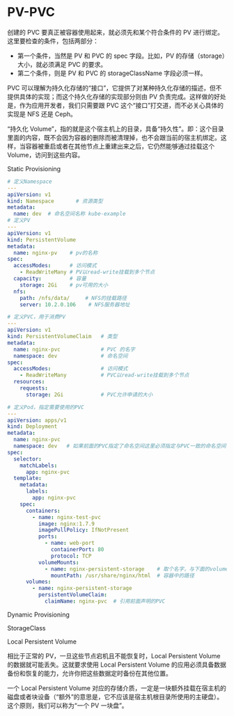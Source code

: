 # PV-PVC

创建的 PVC 要真正被容器使用起来，就必须先和某个符合条件的 PV 进行绑定。这里要检查的条件，包括两部分：

- 第一个条件，当然是 PV 和 PVC 的 spec 字段。比如，PV 的存储（storage）大小，就必须满足 PVC 的要求。
- 第二个条件，则是 PV 和 PVC 的 storageClassName 字段必须一样。

PVC 可以理解为持久化存储的“接口”，它提供了对某种持久化存储的描述，但不提供具体的实现；而这个持久化存储的实现部分则由 PV 负责完成。这样做的好处是，作为应用开发者，我们只需要跟 PVC 这个“接口”打交道，而不必关心具体的实现是 NFS 还是 Ceph。

“持久化 Volume”，指的就是这个宿主机上的目录，具备“持久性”。即：这个目录里面的内容，既不会因为容器的删除而被清理掉，也不会跟当前的宿主机绑定。这样，当容器被重启或者在其他节点上重建出来之后，它仍然能够通过挂载这个 Volume，访问到这些内容。

Static Provisioning

```yaml
# 定义Namespace
---
apiVersion: v1
kind: Namespace       # 资源类型
metadata:
  name: dev  # 命名空间名称 kube-example
# 定义PV
---
apiVersion: v1
kind: PersistentVolume
metadata:
  name: nginx-pv    # pv的名称
spec:
  accessModes:      # 访问模式
    - ReadWriteMany # PV以read-write挂载到多个节点
  capacity:         # 容量
    storage: 2Gi    # pv可用的大小
  nfs:
    path: /nfs/data/     # NFS的挂载路径
    server: 10.2.0.106    # NFS服务器地址

# 定义PVC，用于消费PV
---
apiVersion: v1
kind: PersistentVolumeClaim   # 类型
metadata:
  name: nginx-pvc             # PVC 的名字
  namespace: dev              # 命名空间
spec:
  accessModes:                # 访问模式
    - ReadWriteMany           # PVC以read-write挂载到多个节点
  resources:
    requests:
      storage: 2Gi            # PVC允许申请的大小

# 定义Pod，指定需要使用的PVC
---
apiVersion: apps/v1
kind: Deployment
metadata:
  name: nginx-pvc
  namespace: dev   # 如果前面的PVC指定了命名空间这里必须指定与PVC一致的命名空间，否则PVC不可用
spec:
  selector:
    matchLabels:
      app: nginx-pvc
  template:
    metadata:
      labels:
        app: nginx-pvc
    spec:
      containers:
        - name: nginx-test-pvc
          image: nginx:1.7.9
          imagePullPolicy: IfNotPresent
          ports:
            - name: web-port
              containerPort: 80
              protocol: TCP
          volumeMounts:
            - name: nginx-persistent-storage    # 取个名字，与下面的volumes的名字要一致
              mountPath: /usr/share/nginx/html  # 容器中的路径
      volumes:
        - name: nginx-persistent-storage
          persistentVolumeClaim:
            claimName: nginx-pvc  # 引用前面声明的PVC
```

Dynamic Provisioning

StorageClass



Local Persistent Volume

相比于正常的 PV，一旦这些节点宕机且不能恢复时，Local Persistent Volume 的数据就可能丢失。这就要求使用 Local Persistent Volume 的应用必须具备数据备份和恢复的能力，允许你把这些数据定时备份在其他位置。



一个 Local Persistent Volume 对应的存储介质，一定是一块额外挂载在宿主机的磁盘或者块设备（“额外”的意思是，它不应该是宿主机根目录所使用的主硬盘）。这个原则，我们可以称为“一个 PV 一块盘”。